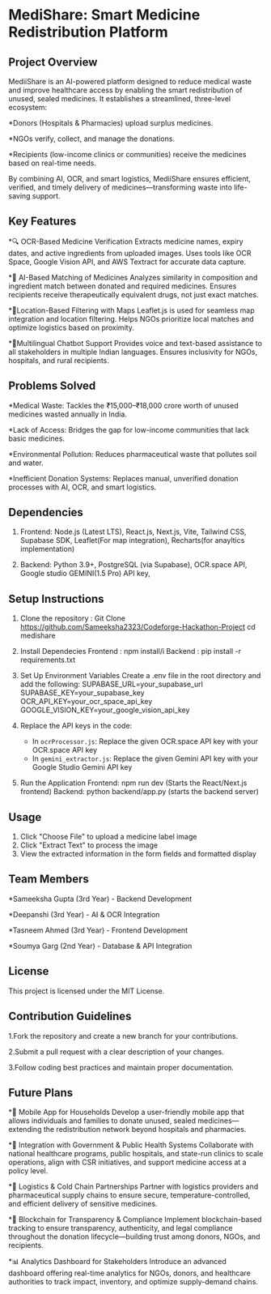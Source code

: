 

#  MediShare: Smart Medicine Redistribution Platform

##  Project Overview
MediiShare is an AI-powered platform designed to reduce medical waste and improve healthcare access by enabling the smart redistribution of unused, sealed medicines. It establishes a streamlined, three-level ecosystem:

*Donors (Hospitals & Pharmacies) upload surplus medicines.

*NGOs verify, collect, and manage the donations.

*Recipients (low-income clinics or communities) receive the medicines based on real-time needs.

By combining AI, OCR, and smart logistics, MediiShare ensures efficient, verified, and timely delivery of medicines—transforming waste into life-saving support.

## Key Features 
*🔍 OCR-Based Medicine Verification
Extracts medicine names, expiry dates, and active ingredients from uploaded images.
Uses tools like OCR Space, Google Vision API, and AWS Textract for accurate data capture.

*🧠  AI-Based Matching of Medicines
Analyzes similarity in composition and ingredient match between donated and required medicines.
Ensures recipients receive therapeutically equivalent drugs, not just exact matches.

*📍Location-Based Filtering with Maps
Leaflet.js is used for seamless map integration and location filtering.
Helps NGOs prioritize local matches and optimize logistics based on proximity.

*💬Multilingual Chatbot Support
Provides voice and text-based assistance to all stakeholders in multiple Indian languages.
Ensures inclusivity for NGOs, hospitals, and rural recipients.


## Problems Solved
*Medical Waste: Tackles the ₹15,000–₹18,000 crore worth of unused medicines wasted annually in India.

*Lack of Access: Bridges the gap for low-income communities that lack basic medicines.

*Environmental Pollution: Reduces pharmaceutical waste that pollutes soil and water.

*Inefficient Donation Systems: Replaces manual, unverified donation processes with AI, OCR, and smart logistics.

## Dependencies

1. Frontend: 
Node.js (Latest LTS),
React.js, Next.js, Vite,
Tailwind CSS,
Supabase SDK,
Leaflet(For map integration),
Recharts(for anayltics implementation)


3. Backend:
Python 3.9+,
PostgreSQL (via Supabase),
OCR.space API, 
Google studio GEMINI(1.5 Pro) API key,


## Setup Instructions 
1. Clone the repository :
   Git Clone https://github.com/Sameeksha2323/Codeforge-Hackathon-Project
   cd medishare
   
2. Install Dependecies
   Frontend : npm install/i
   Backend : pip install -r requirements.txt
   
3. Set Up Environment Variables
   Create a .env file in the root directory and add the following:
   SUPABASE_URL=your_supabase_url
   SUPABASE_KEY=your_supabase_key
   OCR_API_KEY=your_ocr_space_api_key
   GOOGLE_VISION_KEY=your_google_vision_api_key

4. Replace the API keys in the code:
   - In `ocrProcessor.js`: Replace the given OCR.space API key with your OCR.space API key
   - In `gemini_extractor.js`: Replace the given Gemini API key with your Google Studio Gemini API key
   
5. Run the Application
   Frontend: npm run dev  (Starts the React/Next.js frontend)
   Backend: python backend/app.py (starts the backend server) 

## Usage

1. Click "Choose File" to upload a medicine label image
2. Click "Extract Text" to process the image
4. View the extracted information in the form fields and formatted display



## Team Members
*Sameeksha Gupta (3rd Year) - Backend Development

*Deepanshi (3rd Year) - AI & OCR Integration

*Tasneem Ahmed (3rd Year) - Frontend Development

*Soumya Garg (2nd Year) - Database & API Integration


## License
This project is licensed under the MIT License.

## Contribution Guidelines
1.Fork the repository and create a new branch for your contributions.

2.Submit a pull request with a clear description of your changes.

3.Follow coding best practices and maintain proper documentation.

## Future Plans
*📱 Mobile App for Households
Develop a user-friendly mobile app that allows individuals and families to donate unused, sealed medicines—extending the redistribution network beyond hospitals and pharmacies.

*🏥 Integration with Government & Public Health Systems
Collaborate with national healthcare programs, public hospitals, and state-run clinics to scale operations, align with CSR initiatives, and support medicine access at a policy level.

*🚚 Logistics & Cold Chain Partnerships
Partner with logistics providers and pharmaceutical supply chains to ensure secure, temperature-controlled, and efficient delivery of sensitive medicines.

*🔗 Blockchain for Transparency & Compliance
Implement blockchain-based tracking to ensure transparency, authenticity, and legal compliance throughout the donation lifecycle—building trust among donors, NGOs, and recipients.

*📊 Analytics Dashboard for Stakeholders
Introduce an advanced dashboard offering real-time analytics for NGOs, donors, and healthcare authorities to track impact, inventory, and optimize supply-demand chains.



